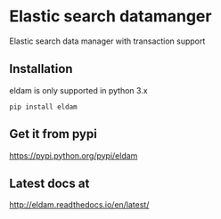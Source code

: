 # Elastic search datamanger

Elastic search data manager with transaction support

## Installation

eldam is only supported in python 3.x

```
pip install eldam
```

## Get it from pypi

https://pypi.python.org/pypi/eldam

## Latest docs at 

http://eldam.readthedocs.io/en/latest/ 


